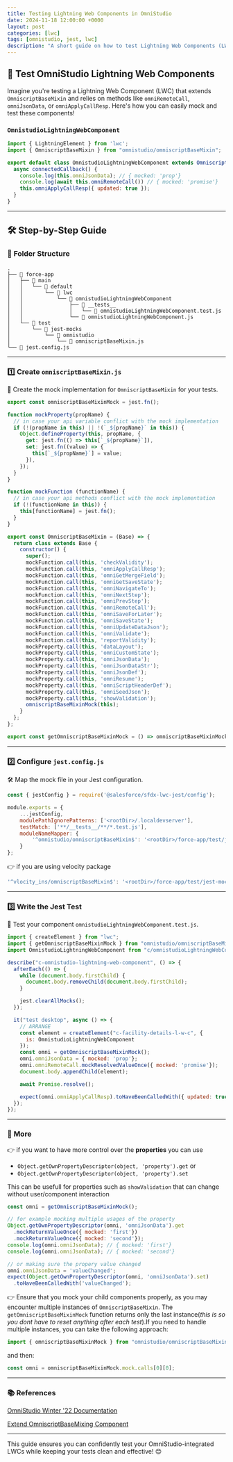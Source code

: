```yaml
---
title: Testing Lightning Web Components in OmniStudio
date: 2024-11-18 12:00:00 +0000
layout: post
categories: [lwc]
tags: [omnistudio, jest, lwc]
description: "A short guide on how to test Lightning Web Components (LWC) that are integrated into OmniStudio, covering tools and methods for effective testing."
---
```


## 🚀 **Test OmniStudio Lightning Web Components**  

Imagine you're testing a Lightning Web Component (LWC) that extends `OmniscriptBaseMixin` and relies on methods like `omniRemoteCall`, `omniJsonData`, or `omniApplyCallResp`. Here's how you can easily mock and test these components!

### **`OmnistudioLightningWebComponent`**  

```javascript
import { LightningElement } from 'lwc';
import { OmniscriptBaseMixin } from "omnistudio/omniscriptBaseMixin";

export default class OmnistudioLightningWebComponent extends OmniscriptBaseMixin(LightningElement) {
  async connectedCallback() {
    console.log(this.omniJsonData); // { mocked: 'prop'}
    console.log(await this.omniRemoteCall()) // { mocked: 'promise'}
    this.omniApplyCallResp({ updated: true });
  }
}
```

---

## 🛠️ **Step-by-Step Guide**  

### 📂 **Folder Structure**  

```plaintext
.
├── 📁 force-app
│   ├── 📁 main
│   │   └── 📁 default
│   │       └── 📁 lwc
│   │           └── 📁 omnistudioLightningWebComponent
│   │               ├── 📁 __tests__
│   │               │   └── 📄 omnistudioLightningWebComponent.test.js
│   │               └── 📄 omnistudioLightningWebComponent.js
│   └── 📁 test
│       └── 📁 jest-mocks
│           └── 📁 omnistudio
│               └── 📄 omniscriptBaseMixin.js
└── 📄 jest.config.js
```

---

### 1️⃣ **Create `omniscriptBaseMixin.js`**  

🎯 Create the mock implementation for  `OmniscriptBaseMixin` for your tests.  

```javascript
export const omniscriptBaseMixinMock = jest.fn();

function mockProperty(propName) {
  // in case your api variable conflict with the mock implementation
  if (!(propName in this) || !(`_${propName}` in this)) {
    Object.defineProperty(this, propName, {
      get: jest.fn(() => this[`_${propName}`]),
      set: jest.fn((value) => {
        this[`_${propName}`] = value;
      }),
    });
  }
}

function mockFunction (functionName) {
  // in case your api methods conflict with the mock implementation
  if (!(functionName in this)) {
    this[functionName] = jest.fn();
  }
}

export const OmniscriptBaseMixin = (Base) => {
  return class extends Base {
    constructor() {
      super();
      mockFunction.call(this, 'checkValidity');
      mockFunction.call(this, 'omniApplyCallResp');
      mockFunction.call(this, 'omniGetMergeField');
      mockFunction.call(this, 'omniGetSaveState');
      mockFunction.call(this, 'omniNavigateTo');
      mockFunction.call(this, 'omniNextStep');
      mockFunction.call(this, 'omniPrevStep');
      mockFunction.call(this, 'omniRemoteCall');
      mockFunction.call(this, 'omniSaveForLater');
      mockFunction.call(this, 'omniSaveState');
      mockFunction.call(this, 'omniUpdateDataJson');
      mockFunction.call(this, 'omniValidate');
      mockFunction.call(this, 'reportValidity');
      mockProperty.call(this, 'dataLayout');
      mockProperty.call(this, 'omniCustomState');
      mockProperty.call(this, 'omniJsonData');
      mockProperty.call(this, 'omniJsonDataStr');
      mockProperty.call(this, 'omniJsonDef');
      mockProperty.call(this, 'omniResume');
      mockProperty.call(this, 'omniScriptHeaderDef');
      mockProperty.call(this, 'omniSeedJson');
      mockProperty.call(this, 'showValidation');
      omniscriptBaseMixinMock(this);
    }
  };
};

export const getOmniscriptBaseMixinMock = () => omniscriptBaseMixinMock.mock.lastCall[0];
```

---

### 2️⃣ **Configure `jest.config.js`**  

🛠️ Map the mock file in your Jest configuration.  

```javascript
const { jestConfig } = require('@salesforce/sfdx-lwc-jest/config');

module.exports = {
    ...jestConfig,
    modulePathIgnorePatterns: ['<rootDir>/.localdevserver'],
    testMatch: ['**/__tests__/**/*.test.js'],
    moduleNameMapper: {
        '^omnistudio/omniscriptBaseMixin$': '<rootDir>/force-app/test/jest-mocks/omniscriptBaseMixin.js',
    }
};
```
👉 if you are using velocity package

```javascript
'^vlocity_ins/omniscriptBaseMixin$': '<rootDir>/force-app/test/jest-mocks/omniscriptBaseMixin.js',
```
---

### 3️⃣ **Write the Jest Test**  

🧪 Test your component `omnistudioLightningWebComponent.test.js`.  

```javascript
import { createElement } from "lwc";
import { getOmniscriptBaseMixinMock } from "omnistudio/omniscriptBaseMixin";
import OmnistudioLightningWebComponent from "c/omnistudioLightningWebComponent";

describe("c-omnistudio-lightning-web-component", () => {
  afterEach(() => {
    while (document.body.firstChild) {
      document.body.removeChild(document.body.firstChild);
    }

    jest.clearAllMocks();
  });

  it("test desktop", async () => {
    // ARRANGE
    const element = createElement("c-facility-details-l-w-c", {
      is: OmnistudioLightningWebComponent
    });
    const omni = getOmniscriptBaseMixinMock();
    omni.omniJsonData = { mocked: 'prop'};
    omni.omniRemoteCall.mockResolvedValueOnce({ mocked: 'promise'});
    document.body.appendChild(element);

    await Promise.resolve();

    expect(omni.omniApplyCallResp).toHaveBeenCalledWith({ updated: true });
  });
});
```

---

### 📝 **More**  
👉 if you want to have more control over the **properties** you can use
  - `Object.getOwnPropertyDescriptor(object, 'property').get` or
  - `Object.getOwnPropertyDescriptor(object, 'property').set`


This can be usefull for properties such as `showValidation` that can change without user/component interaction

```javascript
const omni = getOmniscriptBaseMixinMock();

// for example mocking multiple usages of the property
Object.getOwnPropertyDescriptor(omni, 'omniJsonData').get
  .mockReturnValueOnce({ mocked: 'first'})
  .mockReturnValueOnce({ mocked: 'second'});
console.log(omni.omniJsonData); // { mocked: 'first'}
console.log(omni.omniJsonData); // { mocked: 'second'}

// or making sure the propery value changed
omni.omniJsonData = 'valueChanged';
expect(Object.getOwnPropertyDescriptor(omni, 'omniJsonData').set)
  .toHaveBeenCalledWith('valueChanged');
```
👉 Ensure that you mock your child components properly, as you may encounter multiple instances of `OmniscriptBaseMixin`. The `getOmniscriptBaseMixinMock` function returns only the last instance(*this is so you dont have to reset anything after each test*).If you need to handle multiple instances, you can take the following approach:

```javascript
import { omniscriptBaseMixinMock } from "omnistudio/omniscriptBaseMixin";
```

and then:

```javascript
const omni = omniscriptBaseMixinMock.mock.calls[0][0];
```

---

### 📚 **References**  

[OmniStudio Winter '22 Documentation](https://help.salesforce.com/s/articleView?id=sf.os_omniscript_readme_reference_24281.htm&type=5)  

[Extend OmniscriptBaseMixing Component](https://help.salesforce.com/s/articleView?id=sf.os_extend_the_omniscriptbasemixin_component_17717.htm&type=5)

---

This guide ensures you can confidently test your OmniStudio-integrated LWCs while keeping your tests clean and effective! 😊
